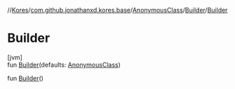 //[Kores](../../../../index.md)/[com.github.jonathanxd.kores.base](../../index.md)/[AnonymousClass](../index.md)/[Builder](index.md)/[Builder](-builder.md)

# Builder

[jvm]\
fun [Builder](-builder.md)(defaults: [AnonymousClass](../index.md))

fun [Builder](-builder.md)()
